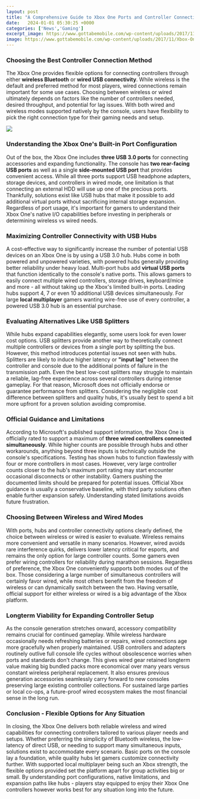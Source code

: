 ```yaml
---
layout: post
title: "A Comprehensive Guide to Xbox One Ports and Controller Connectivity"
date:   2024-01-01 05:30:25 +0000
categories: ['News','Gaming']
excerpt_image: https://www.gottabemobile.com/wp-content/uploads/2017/11/Xbox-One-X-Ports.jpg
image: https://www.gottabemobile.com/wp-content/uploads/2017/11/Xbox-One-X-Ports.jpg
---
```


### Choosing the Best Controller Connection Method  
The Xbox One provides flexible options for connecting controllers through either **wireless Bluetooth** or **wired USB connectivity**. While wireless is the default and preferred method for most players, wired connections remain important for some use cases. Choosing between wireless or wired ultimately depends on factors like the number of controllers needed, desired throughput, and potential for lag issues. With both wired and wireless modes supported natively by the console, users have flexibility to pick the right connection type for their gaming needs and setup.

![](https://www.gottabemobile.com/wp-content/uploads/2017/11/Xbox-One-X-Ports.jpg)
### Understanding the Xbox One's Built-in Port Configuration
Out of the box, the Xbox One includes **three USB 3.0 ports** for connecting accessories and expanding functionality. The console has **two rear-facing USB ports** as well as a single **side-mounted USB port** that provides convenient access. While all three ports support USB headphone adapters, storage devices, and controllers in wired mode, one limitation is that connecting an external HDD will use up one of the precious ports. Thankfully, solutions exist like USB hubs that make it possible to add additional virtual ports without sacrificing internal storage expansion. Regardless of port usage, it's important for gamers to understand their Xbox One's native I/O capabilities before investing in peripherals or determining wireless vs wired needs.  
### Maximizing Controller Connectivity with USB Hubs
A cost-effective way to significantly increase the number of potential USB devices on an Xbox One is by using a USB 3.0 hub. Hubs come in both powered and unpowered varieties, with powered hubs generally providing better reliability under heavy load. Multi-port hubs add **virtual USB ports** that function identically to the console's native ports. This allows gamers to easily connect multiple wired controllers, storage drives, keyboard/mice and more - all without taking up the Xbox's limited built-in ports. Leading hubs support 4, 7 or even 10 additional USB devices simultaneously. For large **local multiplayer** gamers wanting wire-free use of every controller, a powered USB 3.0 hub is an essential purchase.
### Evaluating Alternatives Like USB Splitters 
While hubs expand capabilities elegantly, some users look for even lower cost options. USB splitters provide another way to theoretically connect multiple controllers or devices from a single port by splitting the bus. However, this method introduces potential issues not seen with hubs. Splitters are likely to induce higher latency or **"input lag"** between the controller and console due to the additional points of failure in the transmission path. Even the best low-cost splitters may struggle to maintain a reliable, lag-free experience across several controllers during intense gameplay. For that reason, Microsoft does not officially endorse or guarantee performance from splitters. Considering the negligible cost difference between splitters and quality hubs, it's usually best to spend a bit more upfront for a proven solution avoiding compromise.  
### Official Guidance and Limitations
According to Microsoft's published support information, the Xbox One is officially rated to support a maximum of **three wired controllers connected simultaneously**. While higher counts are possible through hubs and other workarounds, anything beyond three inputs is technically outside the console's specifications. Testing has shown hubs to function flawlessly with four or more controllers in most cases. However, very large controller counts closer to the hub's maximum port rating may start encounter occasional disconnects or other instability. Gamers pushing the documented limits should be prepared for potential issues. Official Xbox guidance is usually a conservative baseline, with third party solutions often enable further expansion safely. Understanding stated limitations avoids future frustration.
### Choosing Between Wireless and Wired Modes 
With ports, hubs and controller connectivity options clearly defined, the choice between wireless or wired is easier to evaluate. Wireless remains more convenient and versatile in many scenarios. However, wired avoids rare interference quirks, delivers lower latency critical for esports, and remains the only option for large controller counts. Some gamers even prefer wiring controllers for reliability during marathon sessions. Regardless of preference, the Xbox One conveniently supports both modes out of the box. Those considering a large number of simultaneous controllers will certainly favor wired, while most others benefit from the freedom of wireless or can dynamically switch between the two. Having versatile, official support for either wireless or wired is a big advantage of the Xbox platform.
### Longterm Viability for Expanding Controller Setup 
As the console generation stretches onward, accessory compatibility remains crucial for continued gameplay. While wireless hardware occasionally needs refreshing batteries or repairs, wired connections age more gracefully when properly maintained. USB controllers and adapters routinely outlive full console life cycles without obsolescence worries when ports and standards don't change. This gives wired gear retained longterm value making big bundled packs more economical over many years versus constant wireless peripheral replacement. It also ensures previous generation accessories seamlessly carry forward to new consoles preserving large existing controller collections. For sustained large parties or local co-ops, a future-proof wired ecosystem makes the most financial sense in the long run. 
### Conclusion - Flexible Options for Any Situation
In closing, the Xbox One delivers both reliable wireless and wired capabilities for connecting controllers tailored to various player needs and setups. Whether preferring the simplicity of Bluetooth wireless, the low-latency of direct USB, or needing to support many simultaneous inputs, solutions exist to accommodate every scenario. Basic ports on the console lay a foundation, while quality hubs let gamers customize connectivity further. With supported local multiplayer being such an Xbox strength, the flexible options provided set the platform apart for group activities big or small. By understanding port configurations, native limitations, and expansion paths like hubs - players stay equipped to enjoy their Xbox One controllers however works best for any situation long into the future.